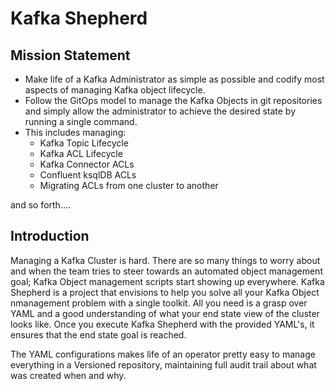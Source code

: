 # Kafka Shepherd

## Mission Statement 
* Make life of a Kafka Administrator as simple as possible and codify most aspects of managing Kafka object lifecycle. 
* Follow the GitOps model to manage the Kafka Objects in git repositories and simply allow the administrator to achieve the desired state by running a single command. 
* This includes managing:
  * Kafka Topic Lifecycle
  * Kafka ACL Lifecycle
  * Kafka Connector ACLs
  * Confluent ksqlDB ACLs
  * Migrating ACLs from one cluster to another

and so forth.... 

## Introduction
Managing a Kafka Cluster is hard. 
There are so many things to worry about and when the team tries to steer towards an automated object management goal; Kafka Object management scripts start showing up everywhere. 
Kafka Shepherd is a project that envisions to help you solve all your Kafka Object nmanagement problem with a single toolkit. 
All you need is a grasp over YAML and a good understanding of what your end state view of the cluster looks like. 
Once you execute Kafka Shepherd with the provided YAML's, it ensures that the end state goal is reached. 

The YAML configurations makes life of an operator pretty easy to manage everything in a Versioned repository, maintaining full audit trail about what was created when and why. 

